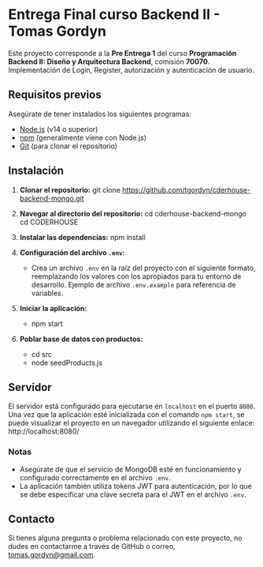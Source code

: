 # Entrega Final curso Backend II - Tomas Gordyn
Este proyecto corresponde a la **Pre Entrega 1** del curso **Programación Backend II: Diseño y Arquitectura Backend**, comisión **70070**. Implementación de Login, Register, autorización y autenticación de usuario.

## Requisitos previos
Asegúrate de tener instalados los siguientes programas:
- [Node.js](https://nodejs.org) (v14 o superior)
- [npm](https://www.npmjs.com/) (generalmente viene con Node.js)
- [Git](https://git-scm.com/) (para clonar el repositorio)

## Instalación
1. **Clonar el repositorio:**
   git clone https://github.com/tgordyn/cderhouse-backend-mongo.git
2. **Navegar al directorio del repositorio:**
   cd cderhouse-backend-mongo
   cd CODERHOUSE

3. **Instalar las dependencias:**
   npm install

4. **Configuración del archivo `.env`:**
   - Crea un archivo `.env` en la raíz del proyecto con el siguiente formato, reemplazando los valores con los apropiados para tu entorno de desarrollo.
  Ejemplo de archivo `.env.example` para referencia de variables.

1. **Iniciar la aplicación:**
   - npm start

2. **Poblar base de datos con productos:**
   - cd src
   - node seedProducts.js

## Servidor
El servidor está configurado para ejecutarse en `localhost` en el puerto `8080`. Una vez que la aplicación esté inicializada con el comando `npm start`, se puede visualizar el proyecto en un navegador utilizando el siguiente enlace:
http://localhost:8080/

### Notas
- Asegúrate de que el servicio de MongoDB esté en funcionamiento y configurado correctamente en el archivo `.env`.
- La aplicación también utiliza tokens JWT para autenticación, por lo que se debe especificar una clave secreta para el JWT en el archivo `.env`.


## Contacto
Si tienes alguna pregunta o problema relacionado con este proyecto, no dudes en contactarme a través de GitHub o correo, tomas.gordyn@gmail.com.
